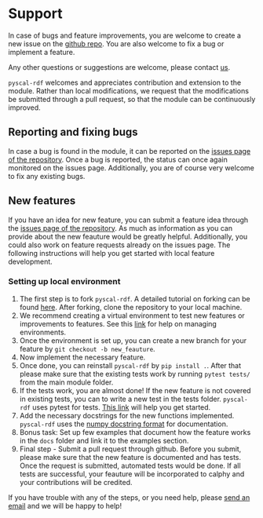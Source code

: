 
# Support

In case of bugs and feature improvements, you are welcome to create a
new issue on the [github repo](https://github.com/pyscal/pyscal_rdf). You
are also welcome to fix a bug or implement a feature. 

Any other questions or suggestions are welcome, please contact
[us](mailto:rdf@pyscal.org).

`pyscal-rdf` welcomes and appreciates contribution and extension to the
module. Rather than local modifications, we request that the
modifications be submitted through a pull request, so that the module
can be continuously improved.

## Reporting and fixing bugs

In case a bug is found in the module, it can be reported on the [issues
page of the repository](https://github.com/pyscal/pyscal_rdf/issues). Once a bug is reported, the status can once again monitored on
the issues page. Additionally, you are of course very welcome to fix any
existing bugs.

## New features

If you have an idea for new feature, you can submit a feature idea
through the [issues page of the
repository](https://github.com/pyscal/pyscal_rdf/issues). As much as
information as you can provide about the new feauture would be greatly
helpful. Additionally, you could also work on feature requests already
on the issues page. The following instructions will help you get started
with local feature development.

### Setting up local environment

1.  The first step is to fork `pyscal-rdf`. A detailed tutorial on forking can
    be found [here](https://help.github.com/en/articles/fork-a-repo).
    After forking, clone the repository to your local machine.
2.  We recommend creating a virtual environment to test new features or
    improvements to features. See this
    [link](https://docs.conda.io/projects/conda/en/latest/user-guide/tasks/manage-environments.html)
    for help on managing environments.
3.  Once the environment is set up, you can create a new branch for your
    feature by `git checkout -b new_feauture`.
4.  Now implement the necessary feature.
5.  Once done, you can reinstall `pyscal-rdf` by `pip install .`.
    After that please make sure that the existing tests work by running
    `pytest tests/` from the main module folder.
6.  If the tests work, you are almost done! If the new feature is not
    covered in existing tests, you can to write a new test in the tests
    folder. `pyscal-rdf` uses pytest for tests. [This
    link](http://doc.pytest.org/en/latest/getting-started.html) will
    help you get started.
7.  Add the necessary docstrings for the new functions implemented.
    `pyscal-rdf` uses the [numpy docstring
    format](https://numpydoc.readthedocs.io/en/latest/format.html) for
    documentation.
8.  Bonus task: Set up few examples that document how the feature works
    in the `docs` folder and link it to the examples section.
9.  Final step - Submit a pull request through github. Before you
    submit, please make sure that the new feature is documented and has
    tests. Once the request is submitted, automated tests would be done.
    If all tests are successful, your feauture will be incorporated to calphy and your contributions
    will be credited.

If you have trouble with any of the steps, or you need help, please
[send an email](mailto:rdf@pyscal.org) and we will be happy to
help! 
